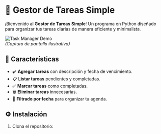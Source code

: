 # 📌 Gestor de Tareas Simple

¡Bienvenido al **Gestor de Tareas Simple**! Un programa en Python diseñado para organizar tus tareas diarias de manera eficiente y minimalista.

![Task Manager Demo](https://via.placeholder.com/600x400?text=Demo+Gestor+Tareas)  
*(Captura de pantalla ilustrativa)*

## 🚀 Características

- ✔️ **Agregar tareas** con descripción y fecha de vencimiento.
- 📋 **Listar tareas** pendientes y completadas.
- ✅ **Marcar tareas** como completadas.
- 🗑️ **Eliminar tareas** innecesarias.
- 📅 **Filtrado por fecha** para organizar tu agenda.

## ⚙️ Instalación

1. Clona el repositorio: